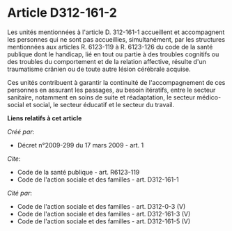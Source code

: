# Article D312-161-2

Les unités mentionnées à l'article D. 312-161-1 accueillent et accompagnent les personnes qui ne sont pas accueillies,
simultanément, par les structures mentionnées aux articles R. 6123-119 à R. 6123-126 du code de la santé publique dont le
handicap, lié en tout ou partie à des troubles cognitifs ou des troubles du comportement et de la relation affective, résulte
d'un traumatisme crânien ou de toute autre lésion cérébrale acquise. 

Ces unités contribuent à garantir la continuité de l'accompagnement de ces personnes en assurant les passages, au besoin
itératifs, entre le secteur sanitaire, notamment en soins de suite et réadaptation, le secteur médico-social et social, le
secteur éducatif et le secteur du travail.

**Liens relatifs à cet article**

_Créé par_:

  - Décret n°2009-299 du 17 mars 2009 - art. 1

_Cite_:

  - Code de la santé publique - art. R6123-119
  - Code de l'action sociale et des familles - art. D312-161-1

_Cité par_:

  - Code de l'action sociale et des familles - art. D312-0-3 (V)
  - Code de l'action sociale et des familles - art. D312-161-3 (V)
  - Code de l'action sociale et des familles - art. D312-161-5 (V)
